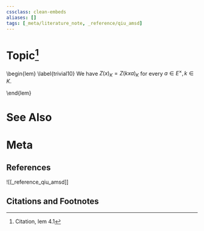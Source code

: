 ```yaml
---
cssclass: clean-embeds
aliases: []
tags: [_meta/literature_note, _reference/qiu_amsd]
---
```

# Topic[^1]
\begin{lem}  \label{trivial10}  We have $Z(x)_K=Z(kxa)_K$ for every $a\in  E^\times, k\in K$.

\end{lem}

# See Also

# Meta
## References
![[_reference_qiu_amsd]]


## Citations and Footnotes
[^1]: Citation, lem 4.1